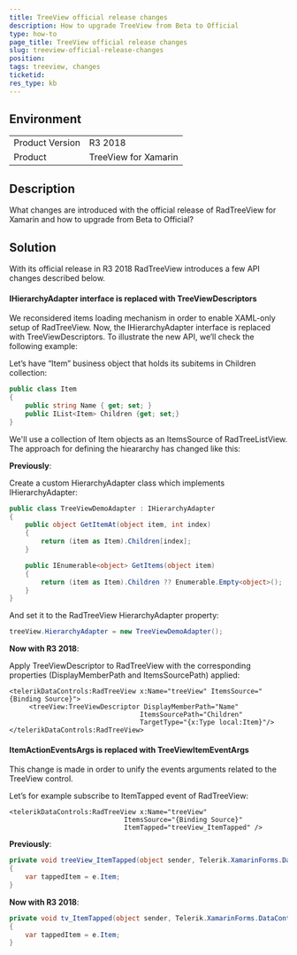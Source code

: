 ```yaml
---
title: TreeView official release changes
description: How to upgrade TreeView from Beta to Official
type: how-to
page_title: TreeView official release changes
slug: treeview-official-release-changes
position: 
tags: treeview, changes 
ticketid: 
res_type: kb
---
```


## Environment
<table>
	<tr>
		<td>Product Version</td>
		<td>R3 2018</td>
	</tr>
	<tr>
		<td>Product</td>
		<td>TreeView for Xamarin</td>
	</tr>
</table>


## Description

What changes are introduced with the official release of RadTreeView for Xamarin and how to upgrade from Beta to Official?

## Solution

With its official release in R3 2018 RadTreeView introduces a few API changes described below. 

#### IHierarchyAdapter interface is replaced with TreeViewDescriptors

We reconsidered items loading mechanism in order to enable XAML-only setup of RadTreeView. Now, the IHierarchyAdapter interface is replaced with TreeViewDescriptors. To illustrate the new API, we’ll check the following example:

Let’s have “Item” business object that holds its subitems in Children collection:

```C#
public class Item 
{
    public string Name { get; set; }
    public IList<Item> Children {get; set;}
}
```

We'll use a collection of Item objects as an ItemsSource of RadTreeListView. The approach for defining the hieararchy has changed like this:

**Previously**:

Create a custom HierarchyAdapter class which implements IHierarchyAdapter:

```C#
public class TreeViewDemoAdapter : IHierarchyAdapter
{
    public object GetItemAt(object item, int index)
    {
        return (item as Item).Children[index];
    }

    public IEnumerable<object> GetItems(object item)
    {
        return (item as Item).Children ?? Enumerable.Empty<object>();
    }
} 
```

And set it to the RadTreeView  HierarchyAdapter property:

```C#
treeView.HierarchyAdapter = new TreeViewDemoAdapter();
```

**Now with R3 2018**:

Apply TreeViewDescriptor to RadTreeView with the corresponding properties (DisplayMemberPath and ItemsSourcePath) applied:

```XAML
<telerikDataControls:RadTreeView x:Name="treeView" ItemsSource="{Binding Source}">
     <treeView:TreeViewDescriptor DisplayMemberPath="Name"
								 ItemsSourcePath="Children"
								 TargetType="{x:Type local:Item}"/>
</telerikDataControls:RadTreeView>
```

#### ItemActionEventsArgs is replaced with TreeViewItemEventArgs

This change is made in order to unify the events arguments related to the TreeView control.

Let’s for example subscribe to ItemTapped event of RadTreeView:

```XAML
<telerikDataControls:RadTreeView x:Name="treeView" 
							 ItemsSource="{Binding Source}" 
							 ItemTapped="treeView_ItemTapped" />
```

**Previously**:

```C#
private void treeView_ItemTapped(object sender, Telerik.XamarinForms.DataControls.TreeView.ItemActionEventArgs e)
{
	var tappedItem = e.Item;
}
```

**Now with R3 2018**:

```C#
private void tv_ItemTapped(object sender, Telerik.XamarinForms.DataControls.TreeView.TreeViewItemEventArgs e)
{
	var tappedItem = e.Item;
}
```